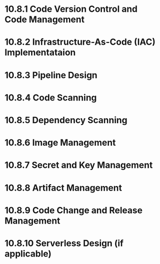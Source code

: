 # 10.8.1 Code Version Control and Code Management
<!--
Instructions: Describe how code is stored and maintained, the code repository branching strategy, the code review process, and the unit/integration test coverage and deployment strategy. Describe how code is tested, verified, and committed, including pre-commit checks, linting and code-scanning checks in the developer’s IDE. Identify the workflow steps and how code changes are linked to work items and change requests.
-->

# 10.8.2 Infrastructure-As-Code (IAC) Implementataion
<!--
Instructions: Describe how the infrastructure is maintained. Explain the steps taken to codify the infrastructure, how lower and higher environments are deployed from the same source code, the usage of a CI/CD pipeline regarding infrastructure-as-code implementation, security checks performed for misconfiguration and errors before IAC deployment.
-->

# 10.8.3 Pipeline Design
<!--
Instructions: Describe the pipeline used to deliver features. How is the CI environment isolated and secured? Explain the steps taken to include infrastructure and application code in the CI pipeline. Describe the process for performing blue-green deployments, if applicable.
-->

# 10.8.4 Code Scanning
<!--
Instructions: Describe how code is scanned for security issues during development. How are linting tools used? Explain how the code is checked for secrets. Describe the process for scanning 3rd party libraries and performing static analysis.
-->

# 10.8.5 Dependency Scanning
<!--
Instructions: Describe the process for running dependency scans and at what stages in development they are run. If there are vulnerabilities found, what is the process for handling these vulnerabilities? Describe the process of scanning dependency artifacts.
-->

# 10.8.6 Image Management
<!--
Instructions: Explain the process for building, updating, and republishing Amazon Machine Images (AMIs) or equivalent images. Describe what base operating systems image, packages and software are used to build images. What is the retention policy for images? Explain steps in image building, security check, and validation for gated release of images. Explain the process/permission control for creation, sharing and validation/release of approved images or Gold images.
-->

# 10.8.7 Secret and Key Management
<!--
Instructions: Describe how secrets are centralized and how hard coded and embedded secrets are eliminated. What is the process for rotating and auditing secrets? Describe the process for monitoring and generating alerts on improper uses/access of keys and secrets.
-->

# 10.8.8 Artifact Management
<!--
Instructions: Describe the process for maintaining artifacts. Describe scanning artifacts and how often this is performed. What authentication and authorization mechanisms are used to access artifact management tools? Describe the process for monitoring and notification of outdated libraries found in artifacts.
-->

# 10.8.9 Code Change and Release Management
<!--
Instructions: Describe how the process for handling all code changes and release management is standardized. Describe the sequence of steps or activities used for change management. Describe automation or tools used to improve security, speed and efficiency during code change and release management. What is the security review and approval process of each change/release?
-->

# 10.8.10 Serverless Design (if applicable)
<!--
Instructions: Describe the microservice-based architecture including API and API security. Describe the serverless functions network security model including the perimeter. Describe the code review, scanning, and the dependency scanning tools chain and processes.
-->
